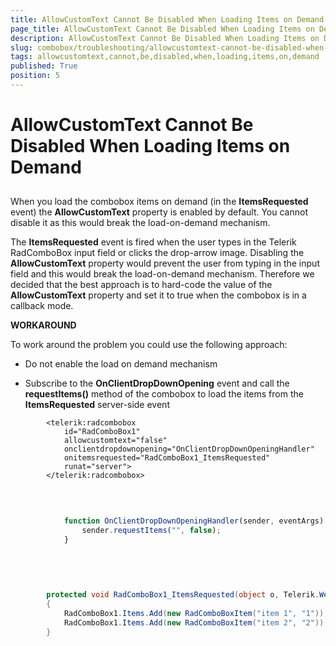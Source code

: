 ```yaml
---
title: AllowCustomText Cannot Be Disabled When Loading Items on Demand
page_title: AllowCustomText Cannot Be Disabled When Loading Items on Demand | UI for ASP.NET AJAX Documentation
description: AllowCustomText Cannot Be Disabled When Loading Items on Demand
slug: combobox/troubleshooting/allowcustomtext-cannot-be-disabled-when-loading-items-on-demand
tags: allowcustomtext,cannot,be,disabled,when,loading,items,on,demand
published: True
position: 5
---
```


# AllowCustomText Cannot Be Disabled When Loading Items on Demand



## 

When you load the combobox items on demand (in the __ItemsRequested__ event) the __AllowCustomText__ property is enabled by default. You cannot disable it as this would break the load-on-demand mechanism.

The __ItemsRequested__ event is fired when the user types in the Telerik RadComboBox input field or clicks the drop-arrow image. Disabling the __AllowCustomText__ property would prevent the user from typing in the input field and this would break the load-on-demand mechanism. Therefore we decided that the best approach is to hard-code the value of the __AllowCustomText__ property and set it to true when the combobox is in a callback mode.

__WORKAROUND__

To work around the problem you could use the following approach:

* Do not enable the load on demand mechanism

* Subscribe to the __OnClientDropDownOpening__ event and call the __requestItems()__ method of the combobox to load the items from the __ItemsRequested__ server-side event

````ASPNET
	    <telerik:radcombobox 
	        id="RadComboBox1" 
	        allowcustomtext="false" 
	        onclientdropdownopening="OnClientDropDownOpeningHandler"
	        onitemsrequested="RadComboBox1_ItemsRequested" 
	        runat="server">
	    </telerik:radcombobox>
````



````JavaScript
	
	
	
	        function OnClientDropDownOpeningHandler(sender, eventArgs) {
	            sender.requestItems("", false);
	        }
	
	
````



````C#
	
	
	    protected void RadComboBox1_ItemsRequested(object o, Telerik.Web.UI.RadComboBoxItemsRequestedEventArgs e)
	    {
	        RadComboBox1.Items.Add(new RadComboBoxItem("item 1", "1"));
	        RadComboBox1.Items.Add(new RadComboBoxItem("item 2", "2"));
	    }
	
````


